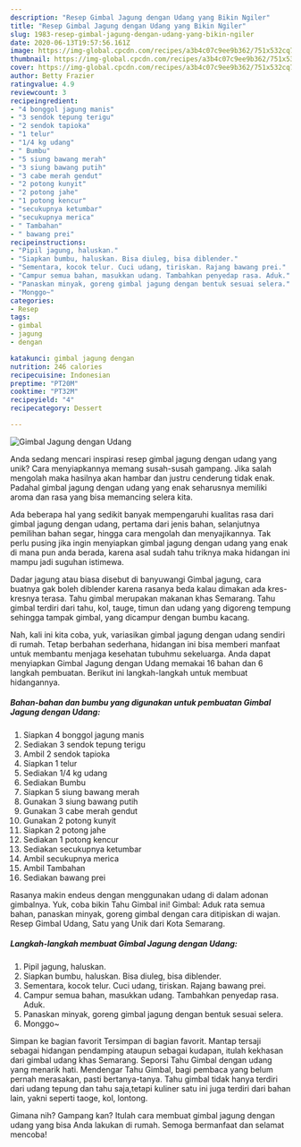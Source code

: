 ```yaml
---
description: "Resep Gimbal Jagung dengan Udang yang Bikin Ngiler"
title: "Resep Gimbal Jagung dengan Udang yang Bikin Ngiler"
slug: 1983-resep-gimbal-jagung-dengan-udang-yang-bikin-ngiler
date: 2020-06-13T19:57:56.161Z
image: https://img-global.cpcdn.com/recipes/a3b4c07c9ee9b362/751x532cq70/gimbal-jagung-dengan-udang-foto-resep-utama.jpg
thumbnail: https://img-global.cpcdn.com/recipes/a3b4c07c9ee9b362/751x532cq70/gimbal-jagung-dengan-udang-foto-resep-utama.jpg
cover: https://img-global.cpcdn.com/recipes/a3b4c07c9ee9b362/751x532cq70/gimbal-jagung-dengan-udang-foto-resep-utama.jpg
author: Betty Frazier
ratingvalue: 4.9
reviewcount: 3
recipeingredient:
- "4 bonggol jagung manis"
- "3 sendok tepung terigu"
- "2 sendok tapioka"
- "1 telur"
- "1/4 kg udang"
- " Bumbu"
- "5 siung bawang merah"
- "3 siung bawang putih"
- "3 cabe merah gendut"
- "2 potong kunyit"
- "2 potong jahe"
- "1 potong kencur"
- "secukupnya ketumbar"
- "secukupnya merica"
- " Tambahan"
- " bawang prei"
recipeinstructions:
- "Pipil jagung, haluskan."
- "Siapkan bumbu, haluskan. Bisa diuleg, bisa diblender."
- "Sementara, kocok telur. Cuci udang, tiriskan. Rajang bawang prei."
- "Campur semua bahan, masukkan udang. Tambahkan penyedap rasa. Aduk."
- "Panaskan minyak, goreng gimbal jagung dengan bentuk sesuai selera."
- "Monggo~"
categories:
- Resep
tags:
- gimbal
- jagung
- dengan

katakunci: gimbal jagung dengan 
nutrition: 246 calories
recipecuisine: Indonesian
preptime: "PT20M"
cooktime: "PT32M"
recipeyield: "4"
recipecategory: Dessert

---
```



![Gimbal Jagung dengan Udang](https://img-global.cpcdn.com/recipes/a3b4c07c9ee9b362/751x532cq70/gimbal-jagung-dengan-udang-foto-resep-utama.jpg)

Anda sedang mencari inspirasi resep gimbal jagung dengan udang yang unik? Cara menyiapkannya memang susah-susah gampang. Jika salah mengolah maka hasilnya akan hambar dan justru cenderung tidak enak. Padahal gimbal jagung dengan udang yang enak seharusnya memiliki aroma dan rasa yang bisa memancing selera kita.

Ada beberapa hal yang sedikit banyak mempengaruhi kualitas rasa dari gimbal jagung dengan udang, pertama dari jenis bahan, selanjutnya pemilihan bahan segar, hingga cara mengolah dan menyajikannya. Tak perlu pusing jika ingin menyiapkan gimbal jagung dengan udang yang enak di mana pun anda berada, karena asal sudah tahu triknya maka hidangan ini mampu jadi suguhan istimewa.

Dadar jagung atau biasa disebut di banyuwangi Gimbal jagung, cara buatnya gak boleh diblender karena rasanya beda kalau dimakan ada kres-kresnya terasa. Tahu gimbal merupakan makanan khas Semarang. Tahu gimbal terdiri dari tahu, kol, tauge, timun dan udang yang digoreng tempung sehingga tampak gimbal, yang dicampur dengan bumbu kacang.


Nah, kali ini kita coba, yuk, variasikan gimbal jagung dengan udang sendiri di rumah. Tetap berbahan sederhana, hidangan ini bisa memberi manfaat untuk membantu menjaga kesehatan tubuhmu sekeluarga. Anda dapat menyiapkan Gimbal Jagung dengan Udang memakai 16 bahan dan 6 langkah pembuatan. Berikut ini langkah-langkah untuk membuat hidangannya.

<!--inarticleads1-->

##### Bahan-bahan dan bumbu yang digunakan untuk pembuatan Gimbal Jagung dengan Udang:

1. Siapkan 4 bonggol jagung manis
1. Sediakan 3 sendok tepung terigu
1. Ambil 2 sendok tapioka
1. Siapkan 1 telur
1. Sediakan 1/4 kg udang
1. Sediakan  Bumbu
1. Siapkan 5 siung bawang merah
1. Gunakan 3 siung bawang putih
1. Gunakan 3 cabe merah gendut
1. Gunakan 2 potong kunyit
1. Siapkan 2 potong jahe
1. Sediakan 1 potong kencur
1. Sediakan secukupnya ketumbar
1. Ambil secukupnya merica
1. Ambil  Tambahan
1. Sediakan  bawang prei


Rasanya makin endeus dengan menggunakan udang di dalam adonan gimbalnya. Yuk, coba bikin Tahu Gimbal ini! Gimbal: Aduk rata semua bahan, panaskan minyak, goreng gimbal dengan cara ditipiskan di wajan. Resep Gimbal Udang, Satu yang Unik dari Kota Semarang. 

<!--inarticleads2-->

##### Langkah-langkah membuat Gimbal Jagung dengan Udang:

1. Pipil jagung, haluskan.
1. Siapkan bumbu, haluskan. Bisa diuleg, bisa diblender.
1. Sementara, kocok telur. Cuci udang, tiriskan. Rajang bawang prei.
1. Campur semua bahan, masukkan udang. Tambahkan penyedap rasa. Aduk.
1. Panaskan minyak, goreng gimbal jagung dengan bentuk sesuai selera.
1. Monggo~


Simpan ke bagian favorit Tersimpan di bagian favorit. Mantap tersaji sebagai hidangan pendamping ataupun sebagai kudapan, itulah kekhasan dari gimbal udang khas Semarang. Seporsi Tahu Gimbal dengan udang yang menarik hati. Mendengar Tahu Gimbal, bagi pembaca yang belum pernah merasakan, pasti bertanya-tanya. Tahu gimbal tidak hanya terdiri dari udang tepung dan tahu saja,tetapi kuliner satu ini juga terdiri dari bahan lain, yakni seperti taoge, kol, lontong. 

Gimana nih? Gampang kan? Itulah cara membuat gimbal jagung dengan udang yang bisa Anda lakukan di rumah. Semoga bermanfaat dan selamat mencoba!
